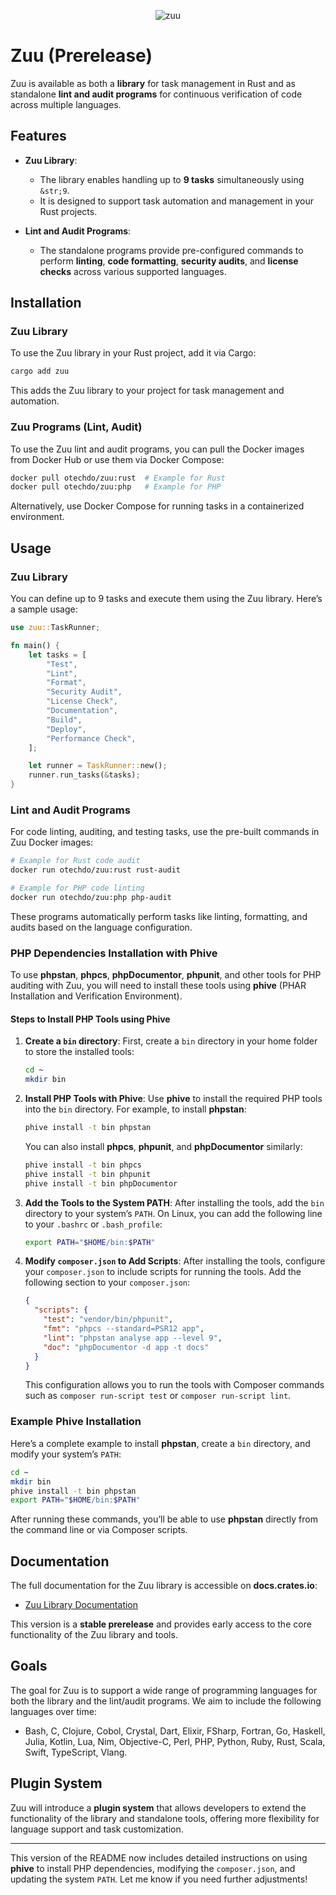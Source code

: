 <div align="center">


![zuu](https://raw.githubusercontent.com/otechdo/zuu/refs/heads/main/zuu.png)

</div>

# Zuu (Prerelease)

Zuu is available as both a **library** for task management in Rust and as standalone **lint and audit programs** for continuous verification of code across multiple languages.

## Features

- **Zuu Library**:
  - The library enables handling up to **9 tasks** simultaneously using `&str;9`.
  - It is designed to support task automation and management in your Rust projects.
  
- **Lint and Audit Programs**:
  - The standalone programs provide pre-configured commands to perform **linting**, **code formatting**, **security audits**, and **license checks** across various supported languages.

## Installation

### Zuu Library

To use the Zuu library in your Rust project, add it via Cargo:

```bash
cargo add zuu
```

This adds the Zuu library to your project for task management and automation.

### Zuu Programs (Lint, Audit)

To use the Zuu lint and audit programs, you can pull the Docker images from Docker Hub or use them via Docker Compose:

```bash
docker pull otechdo/zuu:rust  # Example for Rust
docker pull otechdo/zuu:php   # Example for PHP
```

Alternatively, use Docker Compose for running tasks in a containerized environment.

## Usage

### Zuu Library

You can define up to 9 tasks and execute them using the Zuu library. Here’s a sample usage:

```rust
use zuu::TaskRunner;

fn main() {
    let tasks = [
        "Test", 
        "Lint", 
        "Format", 
        "Security Audit", 
        "License Check",
        "Documentation",
        "Build",
        "Deploy",
        "Performance Check",
    ];

    let runner = TaskRunner::new();
    runner.run_tasks(&tasks);
}
```

### Lint and Audit Programs

For code linting, auditing, and testing tasks, use the pre-built commands in Zuu Docker images:

```bash
# Example for Rust code audit
docker run otechdo/zuu:rust rust-audit

# Example for PHP code linting
docker run otechdo/zuu:php php-audit
```

These programs automatically perform tasks like linting, formatting, and audits based on the language configuration.

### PHP Dependencies Installation with Phive

To use **phpstan**, **phpcs**, **phpDocumentor**, **phpunit**, and other tools for PHP auditing with Zuu, you will need to install these tools using **phive** (PHAR Installation and Verification Environment).

#### Steps to Install PHP Tools using Phive

1. **Create a `bin` directory**:
   First, create a `bin` directory in your home folder to store the installed tools:

   ```bash
   cd ~
   mkdir bin
   ```

2. **Install PHP Tools with Phive**:
   Use **phive** to install the required PHP tools into the `bin` directory. For example, to install **phpstan**:

   ```bash
   phive install -t bin phpstan
   ```

   You can also install **phpcs**, **phpunit**, and **phpDocumentor** similarly:

   ```bash
   phive install -t bin phpcs
   phive install -t bin phpunit
   phive install -t bin phpDocumentor
   ```

3. **Add the Tools to the System PATH**:
   After installing the tools, add the `bin` directory to your system’s `PATH`. On Linux, you can add the following line to your `.bashrc` or `.bash_profile`:

   ```bash
   export PATH="$HOME/bin:$PATH"
   ```

4. **Modify `composer.json` to Add Scripts**:
   After installing the tools, configure your `composer.json` to include scripts for running the tools. Add the following section to your `composer.json`:

   ```json
   {
     "scripts": {
       "test": "vendor/bin/phpunit",
       "fmt": "phpcs --standard=PSR12 app",
       "lint": "phpstan analyse app --level 9",
       "doc": "phpDocumentor -d app -t docs"
     }
   }
   ```

   This configuration allows you to run the tools with Composer commands such as `composer run-script test` or `composer run-script lint`.

### Example Phive Installation

Here’s a complete example to install **phpstan**, create a `bin` directory, and modify your system’s `PATH`:

```bash
cd ~
mkdir bin
phive install -t bin phpstan
export PATH="$HOME/bin:$PATH"
```

After running these commands, you’ll be able to use **phpstan** directly from the command line or via Composer scripts.

## Documentation

The full documentation for the Zuu library is accessible on **docs.crates.io**:

- [Zuu Library Documentation](https://docs.rs/zuu)

This version is a **stable prerelease** and provides early access to the core functionality of the Zuu library and tools.

## Goals

The goal for Zuu is to support a wide range of programming languages for both the library and the lint/audit programs. We aim to include the following languages over time:

- Bash, C, Clojure, Cobol, Crystal, Dart, Elixir, FSharp, Fortran, Go, Haskell, Julia, Kotlin, Lua, Nim, Objective-C, Perl, PHP, Python, Ruby, Rust, Scala, Swift, TypeScript, Vlang.

## Plugin System

Zuu will introduce a **plugin system** that allows developers to extend the functionality of the library and standalone tools, offering more flexibility for language support and task customization.

---

This version of the README now includes detailed instructions on using **phive** to install PHP dependencies, modifying the `composer.json`, and updating the system `PATH`. Let me know if you need further adjustments!
